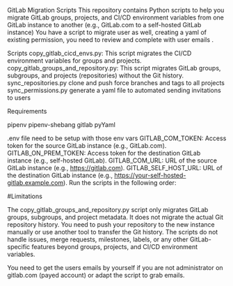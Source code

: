 GitLab Migration Scripts
This repository contains Python scripts to help you migrate GitLab groups, projects, and CI/CD environment variables from one GitLab instance to another (e.g., GitLab.com to a self-hosted GitLab instance)
You have a script to migrate user as well, creating a yaml of existing permission, you need to review and complete with user emails .


Scripts
copy_gitlab_cicd_envs.py: This script migrates the CI/CD environment variables for groups and projects.
copy_gitlab_groups_and_repository.py: This script migrates GitLab groups, subgroups, and projects (repositories) without the Git history.
sync_repositories.py clone and push force branches and tags to all projects
sync_permissions.py generate a yaml file to automated sending invitations to users


Requirements

pipenv
pipenv-shebang
gitlab
pyYaml

.env file need to be setup with those env vars
GITLAB_COM_TOKEN: Access token for the source GitLab instance (e.g., GitLab.com).
GITLAB_ON_PREM_TOKEN: Access token for the destination GitLab instance (e.g., self-hosted GitLab).
GITLAB_COM_URL: URL of the source GitLab instance (e.g., https://gitlab.com).
GITLAB_SELF_HOST_URL: URL of the destination GitLab instance (e.g., https://your-self-hosted-gitlab.example.com).
Run the scripts in the following order:

#Limitations

The copy_gitlab_groups_and_repository.py script only migrates GitLab groups, subgroups, and project metadata. It does not migrate the actual Git repository history. You need to push your repository to the new instance manually or use another tool to transfer the Git history.
The scripts do not handle issues, merge requests, milestones, labels, or any other GitLab-specific features beyond groups, projects, and CI/CD environment variables.

You need to get the users emails by yourself if you are not administrator on gitlab.com (payed account) or adapt the script to grab emails.
